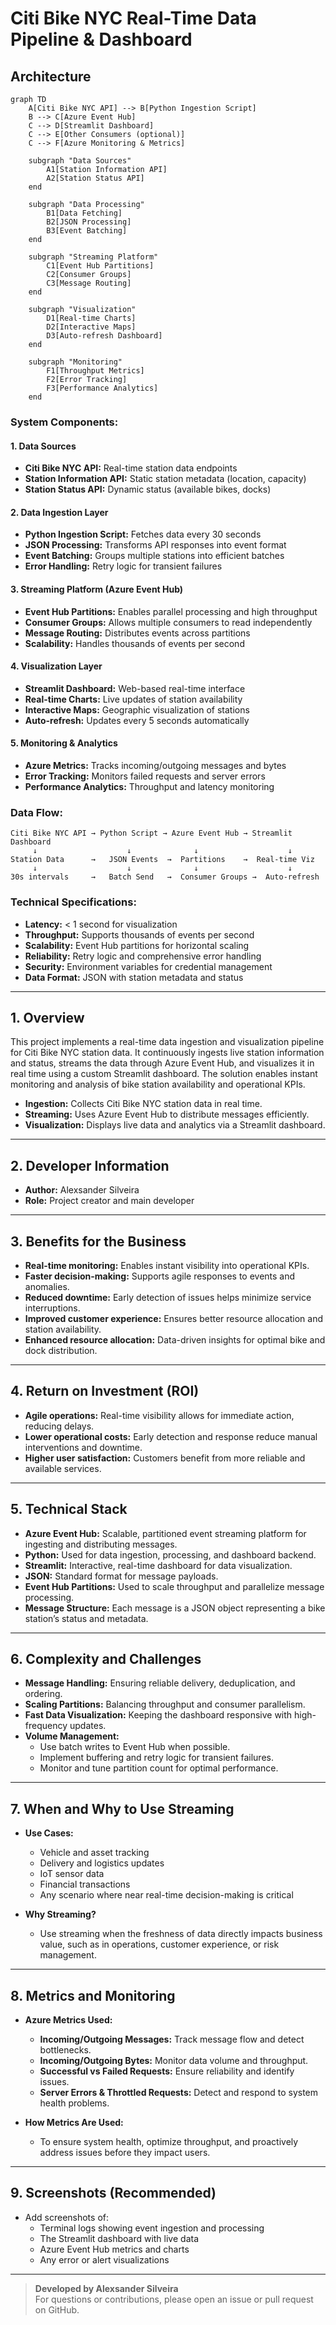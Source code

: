 # Citi Bike NYC Real-Time Data Pipeline & Dashboard



## Architecture

```mermaid
graph TD
    A[Citi Bike NYC API] --> B[Python Ingestion Script]
    B --> C[Azure Event Hub]
    C --> D[Streamlit Dashboard]
    C --> E[Other Consumers (optional)]
    C --> F[Azure Monitoring & Metrics]
    
    subgraph "Data Sources"
        A1[Station Information API]
        A2[Station Status API]
    end
    
    subgraph "Data Processing"
        B1[Data Fetching]
        B2[JSON Processing]
        B3[Event Batching]
    end
    
    subgraph "Streaming Platform"
        C1[Event Hub Partitions]
        C2[Consumer Groups]
        C3[Message Routing]
    end
    
    subgraph "Visualization"
        D1[Real-time Charts]
        D2[Interactive Maps]
        D3[Auto-refresh Dashboard]
    end
    
    subgraph "Monitoring"
        F1[Throughput Metrics]
        F2[Error Tracking]
        F3[Performance Analytics]
    end
```

### **System Components:**

#### **1. Data Sources**
- **Citi Bike NYC API:** Real-time station data endpoints
- **Station Information API:** Static station metadata (location, capacity)
- **Station Status API:** Dynamic status (available bikes, docks)

#### **2. Data Ingestion Layer**
- **Python Ingestion Script:** Fetches data every 30 seconds
- **JSON Processing:** Transforms API responses into event format
- **Event Batching:** Groups multiple stations into efficient batches
- **Error Handling:** Retry logic for transient failures

#### **3. Streaming Platform (Azure Event Hub)**
- **Event Hub Partitions:** Enables parallel processing and high throughput
- **Consumer Groups:** Allows multiple consumers to read independently
- **Message Routing:** Distributes events across partitions
- **Scalability:** Handles thousands of events per second

#### **4. Visualization Layer**
- **Streamlit Dashboard:** Web-based real-time interface
- **Real-time Charts:** Live updates of station availability
- **Interactive Maps:** Geographic visualization of stations
- **Auto-refresh:** Updates every 5 seconds automatically

#### **5. Monitoring & Analytics**
- **Azure Metrics:** Tracks incoming/outgoing messages and bytes
- **Error Tracking:** Monitors failed requests and server errors
- **Performance Analytics:** Throughput and latency monitoring

### **Data Flow:**

```
Citi Bike NYC API → Python Script → Azure Event Hub → Streamlit Dashboard
     ↓                    ↓              ↓                    ↓
Station Data      →   JSON Events  →  Partitions    →  Real-time Viz
     ↓                    ↓              ↓                    ↓
30s intervals     →   Batch Send   →  Consumer Groups →  Auto-refresh
```

### **Technical Specifications:**

- **Latency:** < 1 second for visualization
- **Throughput:** Supports thousands of events per second
- **Scalability:** Event Hub partitions for horizontal scaling
- **Reliability:** Retry logic and comprehensive error handling
- **Security:** Environment variables for credential management
- **Data Format:** JSON with station metadata and status

---


## 1. Overview

This project implements a real-time data ingestion and visualization pipeline for Citi Bike NYC station data. It continuously ingests live station information and status, streams the data through Azure Event Hub, and visualizes it in real time using a custom Streamlit dashboard. The solution enables instant monitoring and analysis of bike station availability and operational KPIs.

- **Ingestion:** Collects Citi Bike NYC station data in real time.
- **Streaming:** Uses Azure Event Hub to distribute messages efficiently.
- **Visualization:** Displays live data and analytics via a Streamlit dashboard.

---

## 2. Developer Information

- **Author:** Alexsander Silveira
- **Role:** Project creator and main developer

---

## 3. Benefits for the Business

- **Real-time monitoring:** Enables instant visibility into operational KPIs.
- **Faster decision-making:** Supports agile responses to events and anomalies.
- **Reduced downtime:** Early detection of issues helps minimize service interruptions.
- **Improved customer experience:** Ensures better resource allocation and station availability.
- **Enhanced resource allocation:** Data-driven insights for optimal bike and dock distribution.

---

## 4. Return on Investment (ROI)

- **Agile operations:** Real-time visibility allows for immediate action, reducing delays.
- **Lower operational costs:** Early detection and response reduce manual interventions and downtime.
- **Higher user satisfaction:** Customers benefit from more reliable and available services.

---

## 5. Technical Stack

- **Azure Event Hub:** Scalable, partitioned event streaming platform for ingesting and distributing messages.
- **Python:** Used for data ingestion, processing, and dashboard backend.
- **Streamlit:** Interactive, real-time dashboard for data visualization.
- **JSON:** Standard format for message payloads.
- **Event Hub Partitions:** Used to scale throughput and parallelize message processing.
- **Message Structure:** Each message is a JSON object representing a bike station’s status and metadata.

---

## 6. Complexity and Challenges

- **Message Handling:** Ensuring reliable delivery, deduplication, and ordering.
- **Scaling Partitions:** Balancing throughput and consumer parallelism.
- **Fast Data Visualization:** Keeping the dashboard responsive with high-frequency updates.
- **Volume Management:** 
  - Use batch writes to Event Hub when possible.
  - Implement buffering and retry logic for transient failures.
  - Monitor and tune partition count for optimal performance.

---

## 7. When and Why to Use Streaming

- **Use Cases:**
  - Vehicle and asset tracking
  - Delivery and logistics updates
  - IoT sensor data
  - Financial transactions
  - Any scenario where near real-time decision-making is critical

- **Why Streaming?**
  - Use streaming when the freshness of data directly impacts business value, such as in operations, customer experience, or risk management.

---

## 8. Metrics and Monitoring

- **Azure Metrics Used:**
  - **Incoming/Outgoing Messages:** Track message flow and detect bottlenecks.
  - **Incoming/Outgoing Bytes:** Monitor data volume and throughput.
  - **Successful vs Failed Requests:** Ensure reliability and identify issues.
  - **Server Errors & Throttled Requests:** Detect and respond to system health problems.

- **How Metrics Are Used:**
  - To ensure system health, optimize throughput, and proactively address issues before they impact users.

---

## 9. Screenshots (Recommended)

- Add screenshots of:
  - Terminal logs showing event ingestion and processing
  - The Streamlit dashboard with live data
  - Azure Event Hub metrics and charts
  - Any error or alert visualizations

---

> **Developed by Alexsander Silveira**  
> For questions or contributions, please open an issue or pull request on GitHub. 
